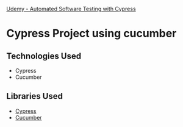 [Udemy - Automated Software Testing with Cypress](https://udemy.com/course/automated-testing-with-cypress)

# Cypress Project using cucumber

## Technologies Used
- Cypress
- Cucumber

## Libraries Used
- [Cypress](https://www.cypress.io/)
- [Cucumber](https://cucumber.io/)
